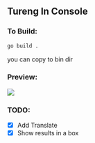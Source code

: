 ## Tureng In Console

### To Build:

```sh
go build .
```

you can copy to bin dir

### Preview:
<img src="./assets/preview.mp4"/>

### TODO:

- [x] Add Translate
- [x] Show results in a box
